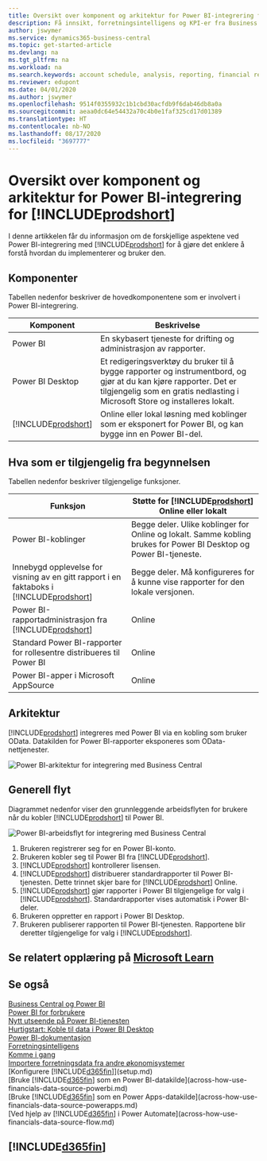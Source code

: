 ```yaml
---
title: Oversikt over komponent og arkitektur for Power BI-integrering for Business Central | Microsoft Docs
description: Få innsikt, forretningsintelligens og KPI-er fra Business Central-dataene på en enkel måte med Business Central-apper for Power BI.
author: jswymer
ms.service: dynamics365-business-central
ms.topic: get-started-article
ms.devlang: na
ms.tgt_pltfrm: na
ms.workload: na
ms.search.keywords: account schedule, analysis, reporting, financial report, business intelligence, KPI
ms.reviewer: edupont
ms.date: 04/01/2020
ms.author: jswymer
ms.openlocfilehash: 9514f0355932c1b1cbd30acfdb9f6dab46db8a0a
ms.sourcegitcommit: aeaa0dc64e54432a70c4b0e1faf325cd17d01389
ms.translationtype: HT
ms.contentlocale: nb-NO
ms.lasthandoff: 08/17/2020
ms.locfileid: "3697777"
---
```

# <a name="power-bi-integration-component-and-architecture-overview-for-prodshort"></a>Oversikt over komponent og arkitektur for Power BI-integrering for [!INCLUDE[prodshort](includes/prodshort.md)]

I denne artikkelen får du informasjon om de forskjellige aspektene ved Power BI-integrering med [!INCLUDE[prodshort](includes/prodshort.md)] for å gjøre det enklere å forstå hvordan du implementerer og bruker den.

## <a name="components"></a>Komponenter

Tabellen nedenfor beskriver de hovedkomponentene som er involvert i Power BI-integrering.

|Komponent|Beskrivelse|
|---------|-----------|
|Power BI|En skybasert tjeneste for drifting og administrasjon av rapporter.|
|Power BI Desktop|Et redigeringsverktøy du bruker til å bygge rapporter og instrumentbord, og gjør at du kan kjøre rapporter. Det er tilgjengelig som en gratis nedlasting i Microsoft Store og installeres lokalt.|
|[!INCLUDE[prodshort](includes/prodshort.md)]|Online eller lokal løsning med koblinger som er eksponert for Power BI, og kan bygge inn en Power BI-del.|

## <a name="whats-available-from-the-start"></a>Hva som er tilgjengelig fra begynnelsen

Tabellen nedenfor beskriver tilgjengelige funksjoner.

|Funksjon|Støtte for [!INCLUDE[prodshort](includes/prodshort.md)] Online eller lokalt|
|-------|---------------------|
|Power BI-koblinger|Begge deler. Ulike koblinger for Online og lokalt. Samme kobling brukes for Power BI Desktop og Power BI-tjeneste. |
|Innebygd opplevelse for visning av en gitt rapport i en faktaboks i [!INCLUDE[prodshort](includes/prodshort.md)]|Begge deler. Må konfigureres for å kunne vise rapporter for den lokale versjonen.|
|Power BI-rapportadministrasjon fra [!INCLUDE[prodshort](includes/prodshort.md)]|Online|
|Standard Power BI-rapporter for rollesentre distribueres til Power BI|Online|
|Power BI-apper i Microsoft AppSource|Online|

## <a name="architecture"></a>Arkitektur

[!INCLUDE[prodshort](includes/prodshort.md)] integreres med Power BI via en kobling som bruker OData. Datakilden for Power BI-rapporter eksponeres som OData-nettjenester.

![Power BI-arkitektur for integrering med Business Central](./media/power-bi-architecture.png)

## <a name="general-flow"></a>Generell flyt

Diagrammet nedenfor viser den grunnleggende arbeidsflyten for brukere når du kobler [!INCLUDE[prodshort](includes/prodshort.md)] til Power BI.

![Power BI-arbeidsflyt for integrering med Business Central](./media/power-bi-flow.png)

1. Brukeren registrerer seg for en Power BI-konto.
2. Brukeren kobler seg til Power BI fra [!INCLUDE[prodshort](includes/prodshort.md)].
3. [!INCLUDE[prodshort](includes/prodshort.md)] kontrollerer lisensen.
4. [!INCLUDE[prodshort](includes/prodshort.md)] distribuerer standardrapporter til Power BI-tjenesten. Dette trinnet skjer bare for [!INCLUDE[prodshort](includes/prodshort.md)] Online.
5. [!INCLUDE[prodshort](includes/prodshort.md)] gjør rapporter i Power BI tilgjengelige for valg i [!INCLUDE[prodshort](includes/prodshort.md)]. Standardrapporter vises automatisk i Power BI-deler.
6. Brukeren oppretter en rapport i Power BI Desktop.
7. Brukeren publiserer rapporten til Power BI-tjenesten. Rapportene blir deretter tilgjengelige for valg i [!INCLUDE[prodshort](includes/prodshort.md)].

## <a name="see-related-training-at-microsoft-learn"></a>Se relatert opplæring på [Microsoft Learn](/learn/modules/configure-powerbi-excel-dynamics-365-business-central/index)

## <a name="see-also"></a>Se også

[Business Central og Power BI](admin-powerbi.md)  
[Power BI for forbrukere](/power-bi/consumer/end-user-consumer)  
[Nytt utseende på Power BI-tjenesten](/power-bi/service-new-look)  
[Hurtigstart: Koble til data i Power BI Desktop](/power-bi/desktop-quickstart-connect-to-data)  
[Power BI-dokumentasjon](/power-bi/)  
[Forretningsintelligens](bi.md)  
[Komme i gang](product-get-started.md)  
[Importere forretningsdata fra andre økonomisystemer](across-import-data-configuration-packages.md)  
[Konfigurere [!INCLUDE[d365fin](includes/d365fin_md.md)]](setup.md)  
[Bruke [!INCLUDE[d365fin](includes/d365fin_md.md)] som en Power BI-datakilde](across-how-use-financials-data-source-powerbi.md)  
[Bruke [!INCLUDE[d365fin](includes/d365fin_md.md)] som en Power Apps-datakilde](across-how-use-financials-data-source-powerapps.md)  
[Ved hjelp av [!INCLUDE[d365fin](includes/d365fin_md.md)] i Power Automate](across-how-use-financials-data-source-flow.md)  

## [!INCLUDE[d365fin](includes/free_trial_md.md)]  
